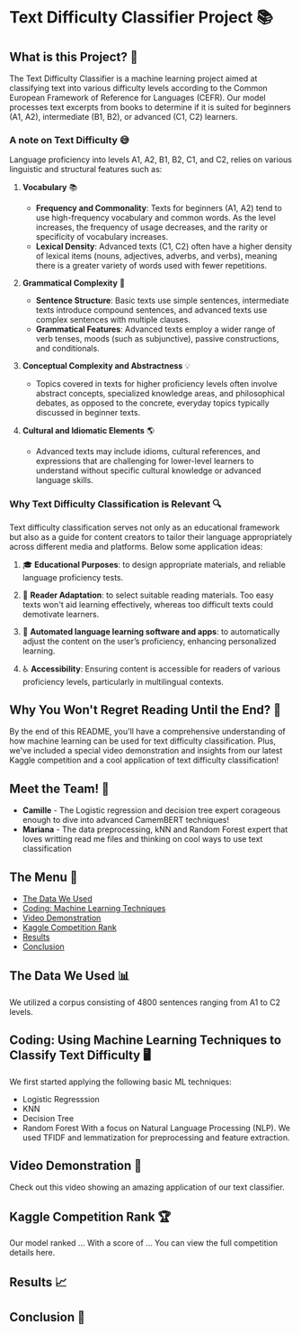 # Text Difficulty Classifier Project :books:

## What is this Project? 🤔
The Text Difficulty Classifier is a machine learning project aimed at classifying text into various difficulty levels according to the Common European Framework of Reference for Languages (CEFR). 
Our model processes text excerpts from books to determine if it is suited for beginners (A1, A2), intermediate (B1, B2), or advanced (C1, C2) learners.
### A note on Text Difficulty :sweat_smile:
Language proficiency into levels A1, A2, B1, B2, C1, and C2, relies on various linguistic and structural features such as:
1. **Vocabulary** :books:
   - **Frequency and Commonality**: Texts for beginners (A1, A2) tend to use high-frequency vocabulary and common words. As the level increases, the frequency of usage decreases, and the rarity or specificity of vocabulary increases.
   - **Lexical Density**: Advanced texts (C1, C2) often have a higher density of lexical items (nouns, adjectives, adverbs, and verbs), meaning there is a greater variety of words used with fewer repetitions.

2. **Grammatical Complexity** :memo:
   - **Sentence Structure**: Basic texts use simple sentences, intermediate texts introduce compound sentences, and advanced texts use complex sentences with multiple clauses.
   - **Grammatical Features**: Advanced texts employ a wider range of verb tenses, moods (such as subjunctive), passive constructions, and conditionals.
   
3. **Conceptual Complexity and Abstractness** :bulb:
   - Topics covered in texts for higher proficiency levels often involve abstract concepts, specialized knowledge areas, and philosophical debates, as opposed to the concrete, everyday topics typically discussed in beginner texts.

4. **Cultural and Idiomatic Elements** :earth_americas:
   - Advanced texts may include idioms, cultural references, and expressions that are challenging for lower-level learners to understand without specific cultural knowledge or advanced language skills.

### Why Text Difficulty Classification is Relevant :mag:
Text difficulty classification serves not only as an educational framework but also as a guide for content creators to tailor their language appropriately across different media and platforms. Below some application ideas:

1. :mortar_board: **Educational Purposes**: to design appropriate materials, and reliable language proficiency tests.

2. :open_book: **Reader Adaptation**: to select suitable reading materials. Too easy texts won't aid learning effectively, whereas too difficult texts could demotivate learners.

4. :robot: **Automated language learning software and apps**: to automatically adjust the content on the user’s proficiency, enhancing personalized learning. 

5. :wheelchair: **Accessibility**: Ensuring content is accessible for readers of various proficiency levels, particularly in multilingual contexts.

## Why You Won't Regret Reading Until the End? 🌟
By the end of this README, you'll have a comprehensive understanding of how machine learning can be used for text difficulty classification. 
Plus, we've included a special video demonstration and insights from our latest Kaggle competition and a cool application of text difficulty classification!

## Meet the Team! 👥
- **Camille** - The Logistic regression and decision tree expert corageous enough to dive into advanced CamemBERT techniques!
- **Mariana** - The data preprocessing, kNN and Random Forest expert that loves writting read me files and thinking on cool ways to use text classification 

## The Menu 📖
- [The Data We Used](#the-data-we-used)
- [Coding: Machine Learning Techniques](#coding-using-machine-learning-techniques)
- [Video Demonstration](#video-demonstration)
- [Kaggle Competition Rank](#kaggle-competition-rank)
- [Results](#results)
- [Conclusion](#conclusion)

## The Data We Used 📊
We utilized a corpus consisting of 4800 sentences ranging from A1 to C2 levels.

## Coding: Using Machine Learning Techniques to Classify Text Difficulty 🖥️
We first started applying the following basic ML techniques:
- Logistic Regresssion
- KNN
- Decision Tree
- Random Forest
With a focus on Natural Language Processing (NLP). We used TFIDF and lemmatization for preprocessing and feature extraction.


## Video Demonstration 🎥
Check out this video showing an amazing application of our text classifier. 

## Kaggle Competition Rank 🏆
Our model ranked ...
With a score of ...
You can view the full competition details here.

## Results 📈

## Conclusion 🎉
